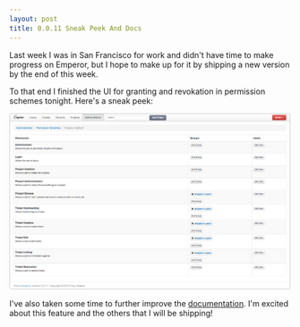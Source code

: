 ```yaml
---
layout: post
title: 0.0.11 Sneak Peek And Docs
---
```

Last week I was in San Francisco for work and didn't have time to make progress
on Emperor, but I hope to make up for it by shipping a new version by the end
of this week.

To that end I finished the UI for granting and revokation in
permission schemes tonight.  Here's a sneak peek:

<a href="/img/0011-sneak.png"><img style="border: 1px solid #ccc; border-radius: 3px;" width="500px" src="/img/0011-sneak.png"></a>

I've also taken some time to further improve the [documentation](https://emperorapp.atlassian.net/).
I'm excited about this feature and the others that I will be shipping!